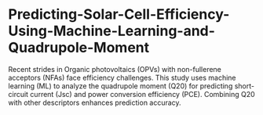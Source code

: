 # Predicting-Solar-Cell-Efficiency-Using-Machine-Learning-and-Quadrupole-Moment
Recent strides in Organic photovoltaics (OPVs) with non-fullerene acceptors (NFAs) face efficiency challenges. This study uses machine learning (ML) to analyze the quadrupole moment (Q20) for predicting short-circuit current (Jsc) and power conversion efficiency (PCE). Combining Q20 with other descriptors enhances prediction accuracy.
